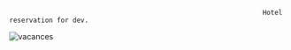                                                                     Hotel reservation for dev.
![vacances](https://github.com/user-attachments/assets/d879e7ef-3d70-4a5e-b85d-6bb36f570f1a)
